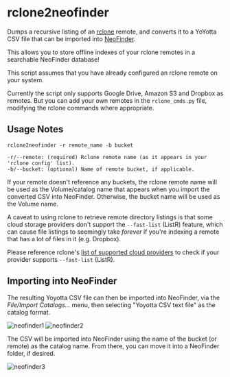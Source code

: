 # rclone2neofinder
Dumps a recursive listing of an [rclone](https://rclone.org) remote, and converts it to a YoYotta CSV file that can be imported into [NeoFinder](https://cdfinder.de). 

This allows you to store offline indexes of your rclone remotes in a searchable NeoFinder database!

This script assumes that you have already configured an rclone remote on your system.

Currently the script only supports Google Drive, Amazon S3 and Dropbox as remotes. But you can add your own remotes in the `rclone_cmds.py` file, modifying the rclone commands where appropriate.

## Usage Notes

```
rclone2neofinder -r remote_name -b bucket

-r/--remote: (required) Rclone remote name (as it appears in your 'rclone config' list).
-b/--bucket: (optional) Name of remote bucket, if applicable.
```
If your remote doesn't reference any buckets, the rclone remote name will be used as the Volume/catalog name that appears when you import the converted CSV into NeoFinder. Otherwise, the bucket name will be used as the Volume name.

A caveat to using rclone to retrieve remote directory listings is that some cloud storage providers don't support the `--fast-list` (ListR) feature, which can cause file listings to seemingly take _forever_ if you're indexing a remote that has a lot of files in it (e.g. Dropbox). 

Please reference rclone's [list of supported cloud providers](https://rclone.org/overview/#optional-features) to check if your provider supports `--fast-list` (ListR).

## Importing into NeoFinder

The resulting Yoyotta CSV file can then be imported into NeoFinder, via the _File/Import Catalogs…_ menu, then selecting "Yoyotta CSV text file" as the catalog format.

![neofinder1](https://github.com/melmatsuoka/rclone2neofinder/assets/3419536/bedb3006-bbb2-4165-98bf-65f49f6f5e3b)
![neofinder2](https://github.com/melmatsuoka/rclone2neofinder/assets/3419536/3027874d-a8a8-41ba-a059-9350c71c2304)

The CSV will be imported into NeoFinder using the name of the bucket (or remote) as the catalog name. From there, you can move it into a NeoFinder folder, if desired.

![neofinder3](https://github.com/melmatsuoka/rclone2neofinder/assets/3419536/8f57a6ab-3a3c-4278-aee9-61f0d2e818a2)




